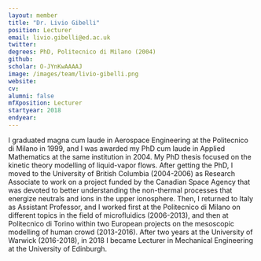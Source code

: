 ```yaml
---
layout: member
title: "Dr. Livio Gibelli"
position: Lecturer
email: livio.gibelli@ed.ac.uk
twitter: 
degrees: PhD, Politecnico di Milano (2004)
github: 
scholar: O-JYnKwAAAAJ
image: /images/team/livio-gibelli.png
website: 
cv: 
alumni: false
mfXposition: Lecturer
startyear: 2018
endyear: 
---
```

I graduated magna cum laude in Aerospace Engineering at the Politecnico di Milano in 1999, and I was awarded my PhD cum laude in Applied Mathematics at the same institution in 2004. My PhD thesis focused on the kinetic theory modelling of liquid-vapor flows. After getting the PhD, I moved to the University of British Columbia (2004-2006) as Research Associate to work on a project funded by the Canadian Space Agency that was devoted to better understanding the non-thermal processes that energize neutrals and ions in the upper ionosphere. Then, I returned to Italy as Assistant Professor, and I worked first at the Politecnico di Milano on different topics in the field of microfluidics (2006-2013), and then at Politecnico di Torino within two European projects on the mesoscopic modelling of human crowd (2013-2016). After two years at the University of Warwick (2016-2018), in 2018 I became Lecturer in Mechanical Engineering at the University of Edinburgh. 

